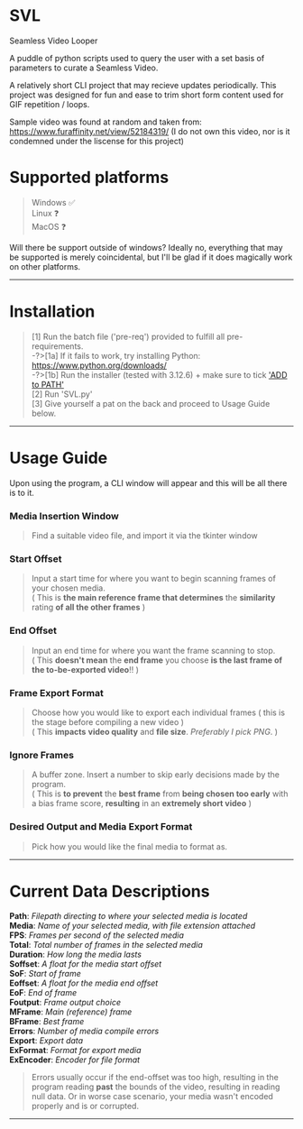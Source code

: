 # SVL
Seamless Video Looper    

A puddle of python scripts used to query the user with a set basis of parameters to curate a Seamless Video.

A relatively short CLI project that may recieve updates periodically.
This project was designed for fun and ease to trim short form content used for GIF repetition / loops.

Sample video was found at random and taken from:
https://www.furaffinity.net/view/52184319/
(I do not own this video, nor is it condemned under the liscense for this project)  

# Supported platforms  
> Windows ✅  
> Linux ❓  
> MacOS ❓
   
Will there be support outside of windows? Ideally no,
  everything that may be supported is merely coincidental,
    but I'll be glad if it does magically work on other platforms. 

-----------------------------------------------   
# Installation  
  
>[1] Run the batch file ('pre-req') provided to fulfill all pre-requirements.  
>-?>[1a] If it fails to work, try installing Python: https://www.python.org/downloads/    
>-?>[1b] Run the installer (tested with 3.12.6) + make sure to tick ['ADD to PATH'](https://miro.medium.com/v2/resize:fit:1344/0*7nOyowsPsGI19pZT.png)  
>[2] Run 'SVL.py'  
>[3] Give yourself a pat on the back and proceed to Usage Guide below.    
        
-----------------------------------------------    
# Usage Guide    
Upon using the program, a CLI window will appear and this will be all there is to it.    
### Media Insertion Window
   > Find a suitable video file, and import it via the tkinter window  
### Start Offset  
   > Input a start time for where you want to begin scanning frames of your chosen media.  
   > ( This is **the main reference frame that determines** the **similarity** rating **of all the other frames** )
### End Offset  
   > Input an end time for where you want the frame scanning to stop.   
   > ( This **doesn't mean** the **end frame** you choose **is the last frame of the to-be-exported video**!! )    
### Frame Export Format   
   > Choose how you would like to export each individual frames ( this is the stage before compiling a new video )   
   > ( This **impacts** **video quality** and **file size**. *Preferably I pick PNG*. )   
### Ignore Frames
   > A buffer zone. Insert a number to skip early decisions made by the program.  
   > ( This is **to prevent** the **best frame** from **being chosen too early** with a bias frame score, **resulting** in an **extremely short video** )
### Desired Output and Media Export Format  
   > Pick how you would like the final media to format as.
-----------------------------------------------  
# Current Data Descriptions  
**Path**: *Filepath directing to where your selected media is located*  
**Media**: *Name of your selected media, with file extension attached*  
 **FPS**: *Frames per second of the selected media*  
  **Total**: *Total number of frames in the selected media*  
  **Duration**: *How long the media lasts*  
 **Soffset**: *A float for the media start offset*  
  **SoF**: *Start of frame*  
 **Eoffset**: *A float for the media end offset*  
  **EoF**: *End of frame*  
 **Foutput**: *Frame output choice*   
  **MFrame**: *Main (reference) frame*  
  **BFrame**: *Best frame*  
  **Errors**: *Number of media compile errors*  
**Export**: *Export data*  
 **ExFormat**: *Format for export media*  
 **ExEncoder**: *Encoder for file format*  
> Errors usually occur if the end-offset was too high, resulting in the program reading **past** the bounds of the video, resulting in reading null data. Or in worse case scenario, your media wasn't encoded properly and is or corrupted.  
-----------------------------------------------  